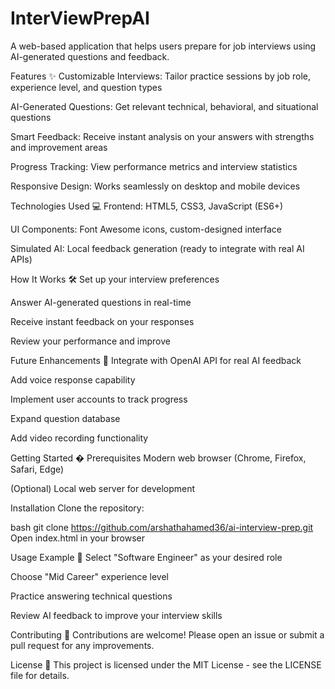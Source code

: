 # InterViewPrepAI

A web-based application that helps users prepare for job interviews using AI-generated questions and feedback.



Features ✨
Customizable Interviews: Tailor practice sessions by job role, experience level, and question types

AI-Generated Questions: Get relevant technical, behavioral, and situational questions

Smart Feedback: Receive instant analysis on your answers with strengths and improvement areas

Progress Tracking: View performance metrics and interview statistics

Responsive Design: Works seamlessly on desktop and mobile devices

Technologies Used 💻
Frontend: HTML5, CSS3, JavaScript (ES6+)

UI Components: Font Awesome icons, custom-designed interface

Simulated AI: Local feedback generation (ready to integrate with real AI APIs)

How It Works 🛠️
Set up your interview preferences

Answer AI-generated questions in real-time

Receive instant feedback on your responses

Review your performance and improve

Future Enhancements 🚧
Integrate with OpenAI API for real AI feedback

Add voice response capability

Implement user accounts to track progress

Expand question database

Add video recording functionality

Getting Started �
Prerequisites
Modern web browser (Chrome, Firefox, Safari, Edge)

(Optional) Local web server for development

Installation
Clone the repository:

bash
git clone https://github.com/arshathahamed36/ai-interview-prep.git
Open index.html in your browser

Usage Example 💼
Select "Software Engineer" as your desired role

Choose "Mid Career" experience level

Practice answering technical questions

Review AI feedback to improve your interview skills

Contributing 🤝
Contributions are welcome! Please open an issue or submit a pull request for any improvements.

License 📄
This project is licensed under the MIT License - see the LICENSE file for details.
